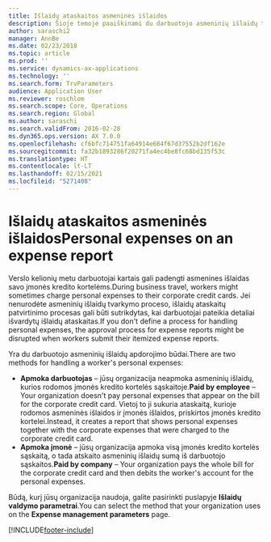 ```yaml
---
title: Išlaidų ataskaitos asmeninės išlaidos
description: Šioje temoje paaiškinami du darbuotojo asmeninių išlaidų tvarkymo būdai naudojant „Microsoft Dynamics 365 Finance“.
author: saraschi2
manager: AnnBe
ms.date: 02/23/2018
ms.topic: article
ms.prod: ''
ms.service: dynamics-ax-applications
ms.technology: ''
ms.search.form: TrvParameters
audience: Application User
ms.reviewer: roschlom
ms.search.scope: Core, Operations
ms.search.region: Global
ms.author: saraschi
ms.search.validFrom: 2016-02-28
ms.dyn365.ops.version: AX 7.0.0
ms.openlocfilehash: cf6bfc714751fa64914e684f67d37552b2df162e
ms.sourcegitcommit: fa32b1893286f20271fa4ec4be8fc68bd135f53c
ms.translationtype: HT
ms.contentlocale: lt-LT
ms.lasthandoff: 02/15/2021
ms.locfileid: "5271408"
---
```

# <a name="personal-expenses-on-an-expense-report"></a><span data-ttu-id="73b0e-103">Išlaidų ataskaitos asmeninės išlaidos</span><span class="sxs-lookup"><span data-stu-id="73b0e-103">Personal expenses on an expense report</span></span>

<span data-ttu-id="73b0e-104">Verslo kelionių metu darbuotojai kartais gali padengti asmenines išlaidas savo įmonės kredito kortelėms.</span><span class="sxs-lookup"><span data-stu-id="73b0e-104">During business travel, workers might sometimes charge personal expenses to their corporate credit cards.</span></span> <span data-ttu-id="73b0e-105">Jei nenurodėte asmeninių išlaidų tvarkymo proceso, išlaidų ataskaitų patvirtinimo procesas gali būti sutrikdytas, kai darbuotojai pateikia detaliai išvardytų išlaidų ataskaitas.</span><span class="sxs-lookup"><span data-stu-id="73b0e-105">If you don't define a process for handling personal expenses, the approval process for expense reports might be disrupted when workers submit their itemized expense reports.</span></span> 

<span data-ttu-id="73b0e-106">Yra du darbuotojo asmeninių išlaidų apdorojimo būdai.</span><span class="sxs-lookup"><span data-stu-id="73b0e-106">There are two methods for handling a worker's personal expenses:</span></span>

- <span data-ttu-id="73b0e-107">**Apmoka darbuotojas** – jūsų organizacija neapmoka asmeninių išlaidų, kurios rodomos įmonės kredito kortelės sąskaitoje.</span><span class="sxs-lookup"><span data-stu-id="73b0e-107">**Paid by employee** – Your organization doesn't pay personal expenses that appear on the bill for the corporate credit card.</span></span> <span data-ttu-id="73b0e-108">Vietoj to ji sukuria ataskaitą, kurioje rodomos asmeninės išlaidos ir įmonės išlaidos, priskirtos įmonės kredito kortelei.</span><span class="sxs-lookup"><span data-stu-id="73b0e-108">Instead, it creates a report that shows personal expenses together with the corporate expenses that were charged to the corporate credit card.</span></span>
- <span data-ttu-id="73b0e-109">**Apmoka įmonė** – jūsų organizacija apmoka visą įmonės kredito kortelės sąskaitą, o tada atskaito asmeninių išlaidų sumą iš darbuotojo sąskaitos.</span><span class="sxs-lookup"><span data-stu-id="73b0e-109">**Paid by company** – Your organization pays the whole bill for the corporate credit card and then debits the worker's account for the personal expenses.</span></span>

<span data-ttu-id="73b0e-110">Būdą, kurį jūsų organizacija naudoja, galite pasirinkti puslapyje **Išlaidų valdymo parametrai**.</span><span class="sxs-lookup"><span data-stu-id="73b0e-110">You can select the method that your organization uses on the **Expense management parameters** page.</span></span>


[!INCLUDE[footer-include](../includes/footer-banner.md)]
